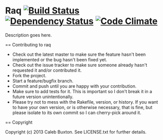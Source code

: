 Raq [![Build Status](https://travis-ci.org/cpb/raq.png?branch=master)](https://travis-ci.org/cpb/raq) [![Dependency Status](https://gemnasium.com/cpb/raq.png)](https://gemnasium.com/cpb/raq) [![Code Climate](https://codeclimate.com/repos/51d5c98289af7e2eda089f9a/badges/f4cb8a49dee9210b9775/gpa.png)](https://codeclimate.com/repos/51d5c98289af7e2eda089f9a/feed)
=====

Description goes here.

== Contributing to raq

* Check out the latest master to make sure the feature hasn't been implemented or the bug hasn't been fixed yet.
* Check out the issue tracker to make sure someone already hasn't requested it and/or contributed it.
* Fork the project.
* Start a feature/bugfix branch.
* Commit and push until you are happy with your contribution.
* Make sure to add tests for it. This is important so I don't break it in a future version unintentionally.
* Please try not to mess with the Rakefile, version, or history. If you want to have your own version, or is otherwise necessary, that is fine, but please isolate to its own commit so I can cherry-pick around it.

== Copyright

Copyright (c) 2013 Caleb Buxton. See LICENSE.txt for
further details.

